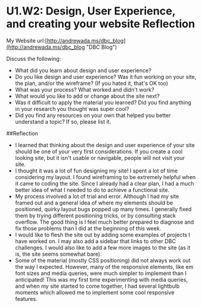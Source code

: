 # U1.W2: Design, User Experience, and creating your website Reflection

My Website url:[http://andrewada.ms/dbc_blog](http://andrewada.ms/dbc_blog "DBC Blog")

Discuss the following:
* What did you learn about design and user experience? 
* Do you like design and user experience? Was it fun working on your site, the plan, and/or the wireframe? (If you hated it, that's OK too)
* What was your process? What worked and didn't work?
* What would you like to add or change about the site next?
* Was it difficult to apply the material you learned? Did you find anything in your research you thought was super cool?
* Did you find any resources on your own that helped you better understand a topic? If so, please list it.

##Reflection
* I learned that thinking about the design and user experience of your site should be one of your very first considerations. If you create a cool looking site, but it isn't usable or navigable, people will not visit your site.
* I thought it was a lot of fun designing my site! I spent a lot of time considering my layout. I found wireframing to be extremely helpful when it came to coding the site. Since I already had a clear plan, I had a much better idea of what I needed to do to achieve a functional site.
* My process involved a lot of trial and error. Although I had my site framed out and a general idea of where my elements should be positioned, quirky layout bugs popped up many times. I generally fixed them by trying different positioning tricks, or by consulting stack overflow. The good thing is I feel much better prepared to diagnose and fix those problems than I did at the beginning of this week.
* I would like to flesh the site out by adding some examples of projects I have worked on. I may also add a sidebar that links to other DBC challenges. I would also like to add a few more images to the site (as it is, the site seems somewhat bare).
* Some of the material (mostly CSS positioning) did not always work out the way I expected. However, many of the responsive elements, like em font sizes and media queries, were much simpler to implement than I anticipated! This was my first time experimenting with media queries, and when my site started to come together, I had several lightbulb moments which allowed me to implement some cool responsive features.